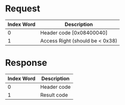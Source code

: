 # Request

| Index Word | Description                      |
|------------|----------------------------------|
| 0          | Header code \[0x08400040\]       |
| 1          | Access Right (should be \< 0x38) |

# Response

| Index Word | Description |
|------------|-------------|
| 0          | Header code |
| 1          | Result code |